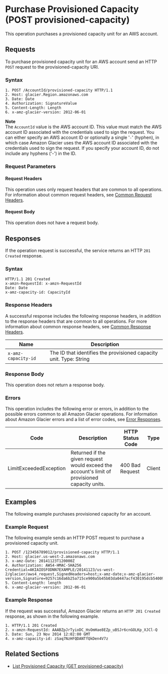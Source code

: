 # Purchase Provisioned Capacity \(POST provisioned\-capacity\)<a name="api-PurchaseProvisionedCapacity"></a>

This operation purchases a provisioned capacity unit for an AWS account\.

## Requests<a name="api-PurchaseProvisionedCapacity-requests"></a>

To purchase provisioned capacity unit for an AWS account send an HTTP `POST` request to the provisioned\-capacity URI\.

### Syntax<a name="api-PurchaseProvisionedCapacity-requests-syntax"></a>

```
1. POST /AccountId/provisioned-capacity HTTP/1.1
2. Host: glacier.Region.amazonaws.com
3. Date: Date
4. Authorization: SignatureValue
5. Content-Length: Length
6. x-amz-glacier-version: 2012-06-01
```

**Note**  
The `AccountId` value is the AWS account ID\. This value must match the AWS account ID associated with the credentials used to sign the request\. You can either specify an AWS account ID or optionally a single '`-`' \(hyphen\), in which case Amazon Glacier uses the AWS account ID associated with the credentials used to sign the request\. If you specify your account ID, do not include any hyphens \('\-'\) in the ID\.

### Request Parameters<a name="api-PurchaseProvisionedCapacity-requestParameters"></a>

#### Request Headers<a name="api-PurchaseProvisionedCapacity-requests-headers"></a>

This operation uses only request headers that are common to all operations\. For information about common request headers, see [Common Request Headers](api-common-request-headers.md)\.

#### Request Body<a name="api-PurchaseProvisionedCapacity-requests-elements"></a>

This operation does not have a request body\.

## Responses<a name="api-PurchaseProvisionedCapacity-responses"></a>

If the operation request is successful, the service returns an HTTP `201 Created` response\.

### Syntax<a name="api-PurchaseProvisionedCapacity-response-syntax"></a>

```
HTTP/1.1 201 Created
x-amzn-RequestId: x-amzn-RequestId
Date: Date
x-amz-capacity-id: CapacityId
```

### Response Headers<a name="api-PurchaseProvisionedCapacity-responses-headers"></a>

A successful response includes the following response headers, in addition to the response headers that are common to all operations\. For more information about common response headers, see [Common Response Headers](api-common-response-headers.md)\.


|  Name  |  Description | 
| --- | --- | 
| `x-amz-capacity-id`  | The ID that identifies the provisioned capacity unit\. Type: String | 

### Response Body<a name="api-PurchaseProvisionedCapacity-responses-elements"></a>

This operation does not return a response body\.

### Errors<a name="api-PurchaseProvisionedCapacity-responses-errors"></a>

This operation includes the following error or errors, in addition to the possible errors common to all Amazon Glacier operations\. For information about Amazon Glacier errors and a list of error codes, see [Error Responses](api-error-responses.md)\.


| Code | Description | HTTP Status Code | Type | 
| --- | --- | --- | --- | 
| LimitExceededException | Returned if the given request would exceed the account's limit of provisioned capacity units\.  | 400 Bad Request | Client | 

## Examples<a name="api-PurchaseProvisionedCapacity-examples"></a>

The following example purchases provisioned capacity for an account\.

### Example Request<a name="api-PurchaseProvisionedCapacity-example-request"></a>

The following example sends an HTTP POST request to purchase a provisioned capacity unit\. 

```
1. POST /123456789012/provisioned-capacity HTTP/1.1
2. Host: glacier.us-west-2.amazonaws.com
3. x-amz-Date: 20141123T120000Z
4. Authorization: AWS4-HMAC-SHA256 Credential=AKIAIOSFODNN7EXAMPLE/20141123/us-west-2/glacier/aws4_request,SignedHeaders=host;x-amz-date;x-amz-glacier-version,Signature=9257c16da6b25a715ce900a5b45b03da0447acf430195dcb540091b12966f2a2
5. Content-Length: length
6. x-amz-glacier-version: 2012-06-01
```

### Example Response<a name="api-PurchaseProvisionedCapacity-example-response"></a>

If the request was successful, Amazon Glacier returns an `HTTP 201 Created` response, as shown in the following example\.

```
1. HTTP/1.1 201 Created
2. x-amzn-RequestId: AAABZpJrTyioDC_HsOmHae8EZp_uBSJr6cnGOLKp_XJCl-Q
3. Date: Sun, 23 Nov 2014 12:02:00 GMT
4. x-amz-capacity-id: zSaq7NzHFQDANTfQkDen4V7z
```

## Related Sections<a name="api-PurchaseProvisionedCapacity-related-sections"></a>

+ [List Provisioned Capacity \(GET provisioned\-capacity\)](api-ListProvisionedCapacity.md)